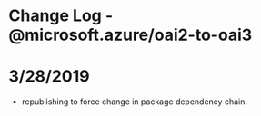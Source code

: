 # Change Log - @microsoft.azure/oai2-to-oai3

# 3/28/2019
- republishing to force change in package dependency chain.
